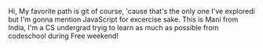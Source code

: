 Hi, My favorite path is git of course, 'cause that's the only one I've exploredi but I'm gonna mention JavaScript for excercise sake.
This is Mani from India, I'm a CS undergrad tryig to learn as much as possible from codeschool during Free weekend!
